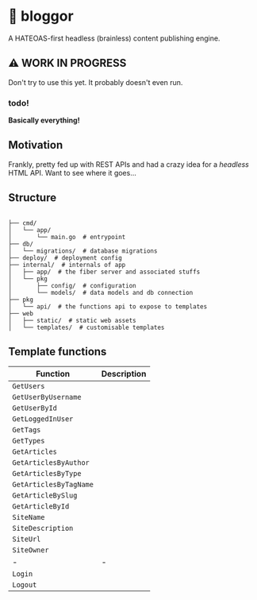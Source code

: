# 🧠 bloggor

A HATEOAS-first headless (brainless) content publishing engine.

## ⚠️ WORK IN PROGRESS

Don't try to use this yet. It probably doesn't even run.

### todo!

**Basically everything!**

## Motivation

Frankly, pretty fed up with REST APIs and had a crazy idea for a _headless_ HTML API. Want to see where it goes...

## Structure

```

├── cmd/
│   └── app/
│       └── main.go  # entrypoint
├── db/
│   └── migrations/  # database migrations
├── deploy/  # deployment config
├── internal/  # internals of app
│   ├── app/  # the fiber server and associated stuffs
│   └── pkg
│       ├── config/  # configuration
│       └── models/  # data models and db connection
├── pkg
│   └── api/  # the functions api to expose to templates
├── web
│   ├── static/  # static web assets
│   └── templates/  # customisable templates

```

## Template functions

| Function               | Description |
| ---------------------- | ----------- |
| `GetUsers`             |             |
| `GetUserByUsername`    |             |
| `GetUserById`          |             |
| `GetLoggedInUser`      |             |
| `GetTags`              |             |
| `GetTypes`             |             |
| `GetArticles`          |             |
| `GetArticlesByAuthor`  |             |
| `GetArticlesByType`    |             |
| `GetArticlesByTagName` |             |
| `GetArticleBySlug`     |             |
| `GetArticleById`       |             |
| `SiteName`             |             |
| `SiteDescription`      |             |
| `SiteUrl`              |             |
| `SiteOwner`            |             |
| -                      | -           |
| `Login`                |             |
| `Logout`               |             |
